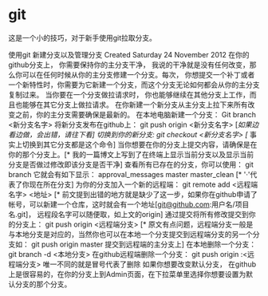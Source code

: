 # git
这是一个小的技巧，对于新手使用git拉取分支。

使用git 新建分支以及管理分支
Created Saturday 24 November 2012
       在你的github分支上， 你需要保持你的主分支干净， 我说的干净就是没有任何改变，那么你可以在任何时候从你的主分支修建一个分支。每次， 你想提交一个补丁或者一个新特性时，你需要为它新建一个分支，而这个分支无论如何都会从你的主分支复制过来。
       当你要在一个分支做拉请求时， 你也能够继续在其他分支上工作，而且也能够在其它分支上做拉请求。
在你新建一个新分支从主分支上拉下来所有改变之前，你的主分支需要确保是最新的。
       在本地电脑新建一个分支： Git branch <新分支名字>
       将新分支发布在github上： git push origin <新分支名字> [*如果边看边做，会出错，请往下看]
       切换到你的新分支: git checkout <新分支名字> [* 事实上切换到其它分支都是这个命令]
       当你想要在你的分支上提交内容，请确保是在你的那个分支上。[* 我的一篇博文上写到了在终端上显示当前分支以及显示当前分支是否做过修改即该分支是否干净]
       查看所有已存在的分支，你可以使用： git branch
它就会有如下显示：
approval_messages
       master
       master_clean
[* '·'代表了你现在所在分支]
       为你的分支加入一个新的远程端： git remote add <远程端名字> <地址>
[* 前文提到出错的地方就是缺少了这一步，如果你在github申请了帐号，可以新建一个仓库，这时就会有一个地址[git@github.com:用户名/项目名.git]， 远程段名字可以随便取，如上文的origin]
       通过提交将所有修改提交到你的分支上： git push origin <远程端分支> [* 原文有点问题，远程端分支一般是与本地分支是对应的，当然你也可以在本地一个分支提交到远程端分支的另一个分支如： git push origin master 提交到远程端的主分支上]
       在本地删除一个分支： git branch -d <本地分支>
      在github远程端删除一个分支： git push origin :<远程端分支>
唯一不同的就是冒号代表了删除
       如果你想要改变默认分支， 在github上是很容易的，在你的分支上到Admin页面，在下拉菜单里选择你想要设置为默认分支的那个分支。
